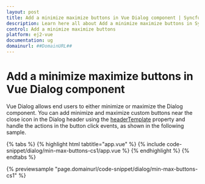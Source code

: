 ```yaml
---
layout: post
title: Add a minimize maximize buttons in Vue Dialog component | Syncfusion
description: Learn here all about Add a minimize maximize buttons in Syncfusion Vue Dialog component of Syncfusion Essential JS 2 and more.
control: Add a minimize maximize buttons 
platform: ej2-vue
documentation: ug
domainurl: ##DomainURL##
---
```


# Add a minimize maximize buttons in Vue Dialog component

Vue Dialog allows end users to either minimize or maximize the Dialog component. You can add minimize and maximize custom buttons near the close icon in the Dialog header using the [headerTemplate](https://ej2.syncfusion.com/vue/documentation/api/dialog/#headertemplate) property and handle the actions in the button click events, as shown in the following sample.

{% tabs %}
{% highlight html tabtitle="app.vue" %}
{% include code-snippet/dialog/min-max-buttons-cs1/app.vue %}
{% endhighlight %}
{% endtabs %}
        
{% previewsample "page.domainurl/code-snippet/dialog/min-max-buttons-cs1" %}
